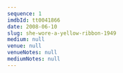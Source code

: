 ```yaml
---
sequence: 1
imdbId: tt0041866
date: 2008-06-10
slug: she-wore-a-yellow-ribbon-1949
medium: null
venue: null
venueNotes: null
mediumNotes: null
---
```


